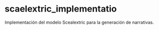 # scaelextric_implementatio
Implementación del modelo Scealextric para la generación de narrativas.
